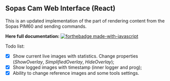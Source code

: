 ## Sopas Cam Web Interface (React)

This is an updated implementation of the part of rendering content from the Sopas PIM60 and sending commands.

**Here full documentation:**
[![forthebadge made-with-javascript](http://ForTheBadge.com/images/badges/made-with-javascript.svg)](https://github.com/WildEgor/InspectorPIM60/tree/main/docs)

Todo list:
 - [x] Show current live images with statistics. Change properties (*ShowOverlay*, *SimplifiedOverlay*, *HideOverlay*);
 - [x] Show logged images with timestamp (inner logger and prog);
 - [x] Ability to change reference images and some tools settings.
